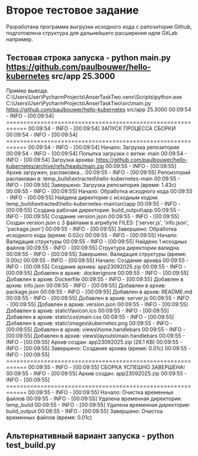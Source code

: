 # Второе тестовое задание
Разработана программа выгрузки исходного кода с рапозитория Github,
подготовлена структура для дальнейшего расширения ндля GitLab например.

Тестовая строка запуска - python main.py https://github.com/paulbouwer/hello-kubernetes src/app 25.3000
-
Пример вывода:
C:\Users\User\PycharmProjects\AnserTaskTwo\.venv\Scripts\python.exe C:\Users\User\PycharmProjects\AnserTaskTwo\src\main.py https://github.com/paulbouwer/hello-kubernetes src/app 25.3000 
00:09:54 - INFO - [00:09:54] ============================================================
00:09:54 - INFO - [00:09:54] ЗАПУСК ПРОЦЕССА СБОРКИ
00:09:54 - INFO - [00:09:54] ============================================================
00:09:54 - INFO - [00:09:54] Начало: Загрузка репозитория
00:09:54 - INFO - [00:09:54] Попытка загрузки с ветки: main
00:09:54 - INFO - [00:09:54] Загрузка архива: https://github.com/paulbouwer/hello-kubernetes/archive/refs/heads/main.zip
00:09:55 - INFO - [00:09:55] Архив загружен, распаковка...
00:09:55 - INFO - [00:09:55] Репоизторий распакован в: temp_build\extracted\hello-kubernetes-main
00:09:55 - INFO - [00:09:55] Завершено: Загрузка репозитория (время: 1.43с)
00:09:55 - INFO - [00:09:55] Начало: Обработка исходного кода
00:09:55 - INFO - [00:09:55] Найдена директория с исходным кодом: temp_build\extracted\hello-kubernetes-main\src\app
00:09:55 - INFO - [00:09:55] Создана рабочая директория: build_output\app
00:09:55 - INFO - [00:09:55] Создание version.json
00:09:55 - INFO - [00:09:55] Создан version.json с 3 файлами в атрибуте FILES: ['server.js', 'info.json', 'package.json']
00:09:55 - INFO - [00:09:55] Завершено: Обработка исходного кода (время: 0.02с)
00:09:55 - INFO - [00:09:55] Начало: Валидация структуры
00:09:55 - INFO - [00:09:55] Найдено 1 исходных файлов
00:09:55 - INFO - [00:09:55] Структура директории валидна
00:09:55 - INFO - [00:09:55] Завершено: Валидация структуры (время: 0.00с)
00:09:55 - INFO - [00:09:55] Начало: Создание архива
00:09:55 - INFO - [00:09:55] Создание архива: app23092025.zip
00:09:55 - INFO - [00:09:55] Добавлен в архив: .dockerignore
00:09:55 - INFO - [00:09:55] Добавлен в архив: Dockerfile
00:09:55 - INFO - [00:09:55] Добавлен в архив: info.json
00:09:55 - INFO - [00:09:55] Добавлен в архив: package.json
00:09:55 - INFO - [00:09:55] Добавлен в архив: README.md
00:09:55 - INFO - [00:09:55] Добавлен в архив: server.js
00:09:55 - INFO - [00:09:55] Добавлен в архив: version.json
00:09:55 - INFO - [00:09:55] Добавлен в архив: static\favicon.ico
00:09:55 - INFO - [00:09:55] Добавлен в архив: static\css\main.css
00:09:55 - INFO - [00:09:55] Добавлен в архив: static\images\kubernetes.png
00:09:55 - INFO - [00:09:55] Добавлен в архив: views\home.handlebars
00:09:55 - INFO - [00:09:55] Добавлен в архив: views\layouts\main.handlebars
00:09:55 - INFO - [00:09:55] Архив создан: app23092025.zip (26.1 KB)
00:09:55 - INFO - [00:09:55] Завершено: Создание архива (время: 0.01с)
00:09:55 - INFO - [00:09:55] ============================================================
00:09:55 - INFO - [00:09:55] СБОРКА УСПЕШНО ЗАВЕРШЕНА!
00:09:55 - INFO - [00:09:55] Архив создан: app23092025.zip
00:09:55 - INFO - [00:09:55] ============================================================
00:09:55 - INFO - [00:09:55] Начало: Очистка временных файлов
00:09:55 - INFO - [00:09:55] Удалена временная директория: temp_build
00:09:55 - INFO - [00:09:55] Удалена временная директория: build_output
00:09:55 - INFO - [00:09:55] Завершено: Очистка временных файлов (время: 0.01с)

Альтернативный вариант запуска - python test_build.py
-
